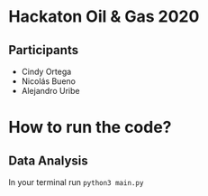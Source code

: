 # Hackaton Oil & Gas 2020

## Participants
- Cindy Ortega
- Nicolás Bueno
- Alejandro Uribe

# How to run the code?
## Data Analysis
In your terminal run `python3 main.py`
